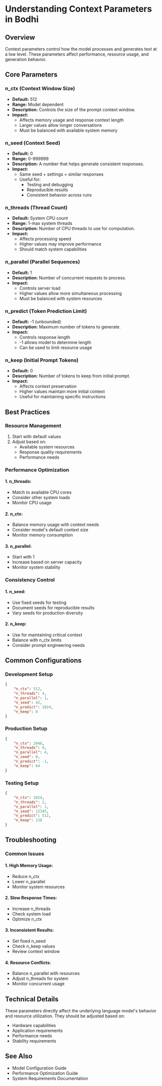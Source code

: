 # Understanding Context Parameters in Bodhi

## Overview

Context parameters control how the model processes and generates text at a low level. These parameters affect performance, resource usage, and generation behavior.

## Core Parameters

### n_ctx (Context Window Size)

- **Default:** 512
- **Range:** Model dependent
- **Description:** Controls the size of the prompt context window.
- **Impact:**
  - Affects memory usage and response context length
  - Larger values allow longer conversations
  - Must be balanced with available system memory

### n_seed (Context Seed)

- **Default:** 0
- **Range:** 0-999999
- **Description:** A number that helps generate consistent responses.
- **Impact:**
  - Same seed + settings = similar responses
  - Useful for:
    - Testing and debugging
    - Reproducible results
    - Consistent behavior across runs

### n_threads (Thread Count)

- **Default:** System CPU count
- **Range:** 1-max system threads
- **Description:** Number of CPU threads to use for computation.
- **Impact:**
  - Affects processing speed
  - Higher values may improve performance
  - Should match system capabilities

### n_parallel (Parallel Sequences)

- **Default:** 1
- **Description:** Number of concurrent requests to process.
- **Impact:**
  - Controls server load
  - Higher values allow more simultaneous processing
  - Must be balanced with system resources

### n_predict (Token Prediction Limit)

- **Default:** -1 (unbounded)
- **Description:** Maximum number of tokens to generate.
- **Impact:**
  - Controls response length
  - -1 allows model to determine length
  - Can be used to limit resource usage

### n_keep (Initial Prompt Tokens)

- **Default:** 0
- **Description:** Number of tokens to keep from initial prompt.
- **Impact:**
  - Affects context preservation
  - Higher values maintain more initial context
  - Useful for maintaining specific instructions

## Best Practices

### Resource Management

1. Start with default values
2. Adjust based on:
   - Available system resources
   - Response quality requirements
   - Performance needs

### Performance Optimization

#### 1. n_threads:
- Match to available CPU cores
- Consider other system loads
- Monitor CPU usage

#### 2. n_ctx:
- Balance memory usage with context needs
- Consider model's default context size
- Monitor memory consumption

#### 3. n_parallel:
- Start with 1
- Increase based on server capacity
- Monitor system stability

### Consistency Control

#### 1. n_seed:
- Use fixed seeds for testing
- Document seeds for reproducible results
- Vary seeds for production diversity

#### 2. n_keep:
- Use for maintaining critical context
- Balance with n_ctx limits
- Consider prompt engineering needs

## Common Configurations

### Development Setup

```json
{
    "n_ctx": 512,
    "n_threads": 4,
    "n_parallel": 1,
    "n_seed": 42,
    "n_predict": 1024,
    "n_keep": 0
}
```

### Production Setup

```json
{
    "n_ctx": 2048,
    "n_threads": 8,
    "n_parallel": 4,
    "n_seed": 0,
    "n_predict": -1,
    "n_keep": 64
}
```

### Testing Setup

```json
{
    "n_ctx": 1024,
    "n_threads": 2,
    "n_parallel": 1,
    "n_seed": 12345,
    "n_predict": 512,
    "n_keep": 128
}
```

## Troubleshooting

### Common Issues

#### 1. High Memory Usage:
- Reduce n_ctx
- Lower n_parallel
- Monitor system resources

#### 2. Slow Response Times:
- Increase n_threads
- Check system load
- Optimize n_ctx

#### 3. Inconsistent Results:
- Set fixed n_seed
- Check n_keep values
- Review context window

#### 4. Resource Conflicts:
- Balance n_parallel with resources
- Adjust n_threads for system
- Monitor concurrent usage

## Technical Details

These parameters directly affect the underlying language model's behavior and resource utilization. They should be adjusted based on:

- Hardware capabilities
- Application requirements
- Performance needs
- Stability requirements

## See Also

- Model Configuration Guide
- Performance Optimization Guide
- System Requirements Documentation
